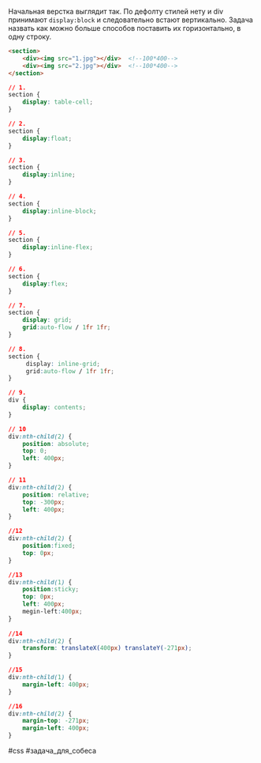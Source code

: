 Начальная верстка выглядит так. По дефолту стилей нету и div принимают `display:block` и следовательно встают вертикально. Задача назвать как можно больше способов поставить их горизонтально, в одну строку.
```html
<section>
	<div><img src="1.jpg"></div>  <!--100*400-->
	<div><img src="2.jpg"></div>  <!--100*400-->
</section>
```

```css
// 1. 
section {
	display: table-cell;
}

// 2.
section {
	display:float;
}

// 3.
section {
	display:inline;
}

// 4.
section {
	display:inline-block;
}

// 5.
section {
	display:inline-flex;
}

// 6.
section {
	display:flex;
}

// 7.
section {
	display: grid;
    grid:auto-flow / 1fr 1fr;
}

// 8.
section {
	 display: inline-grid;
     grid:auto-flow / 1fr 1fr;
}

// 9.
div {
	display: contents;
}

// 10
div:nth-child(2) {
	position: absolute;
	top: 0;
	left: 400px;
}

// 11
div:nth-child(2) {
	position: relative;
	top: -300px;
	left: 400px;
}

//12
div:nth-child(2) {
	position:fixed;
	top: 0px;
}

//13
div:nth-child(1) {
	position:sticky;
	top: 0px;
	left: 400px;
	megin-left:400px;
}
  
//14
div:nth-child(2) {
	transform: translateX(400px) translateY(-271px);
}

//15
div:nth-child(1) {
	margin-left: 400px;
}

//16
div:nth-child(2) {
	margin-top: -271px;
	margin-left: 400px;
}


```

#css #задача_для_собеса 